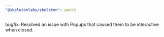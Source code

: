 ```yaml
---
"@skeletonlabs/skeleton": patch
---
```


bugfix: Resolved an issue with Popups that caused them to be interactive when closed.
